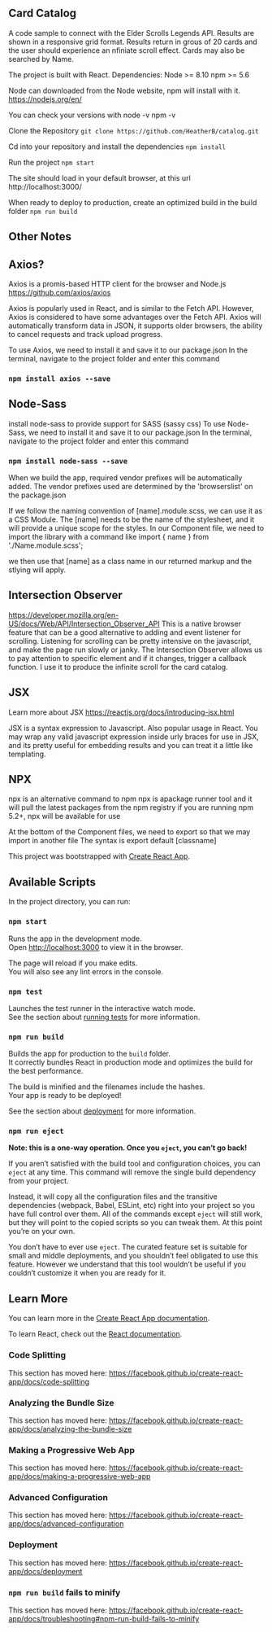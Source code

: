 ## Card Catalog

A code sample to connect with the Elder Scrolls Legends API. Results are shown in a responsive grid format. Results return in grous of 20 cards and the user should experience an nfiniate scroll effect. Cards may also be searched by Name. 

The project is built with React.
Dependencies:
Node >= 8.10
npm >= 5.6

Node can downloaded from the Node website, npm will install with it.
https://nodejs.org/en/

You can check your versions with
node -v
npm -v

Clone the Repository
`git clone https://github.com/HeatherB/catalog.git`

Cd into your repository and install the dependencies
`npm install`

Run the project 
`npm start`

The site should load in your default browser, at this url 
http://localhost:3000/


When ready to deploy to production, create an optimized build in the build folder
`npm run build`



## Other Notes

## Axios?
Axios is a promis-based HTTP client for the browser and Node.js
https://github.com/axios/axios

Axios is popularly used in React, and is similar to the Fetch API. However, Axios is considered to have some advantages over the Fetch API. Axios will automatically transform data in JSON, it supports older browsers, the ability to cancel requests and track upload progress.

To use Axios, we need to install it and save it to our package.json
In the terminal, navigate to the project folder and enter this command
### `npm install axios --save`



## Node-Sass
install node-sass to provide support for SASS (sassy css)
To use Node-Sass, we need to install it and save it to our package.json
In the terminal, navigate to the project folder and enter this command
### `npm install node-sass --save`

When we build the app, required vendor prefixes will be automatically added. The vendor prefixes used are determined by the 'browserslist' on the package.json

If we follow the naming convention of [name].module.scss, we can use it as a CSS Module. The [name] needs to be the name of the stylesheet, and it will provide a unique scope for the styles. In our Component file, we need to import the library with a command like 
import { name } from './Name.module.scss';

we then use that [name] as a class name in our returned markup and the stlying will apply.

## Intersection Observer
https://developer.mozilla.org/en-US/docs/Web/API/Intersection_Observer_API
This is a native browser feature that can be a good alternative to adding and event listener for scrolling.
Listening for scrolling can be pretty intensive on the javascript, and make the page run slowly or janky. The Intersection Observer allows us to pay attention to specific element and if it changes, trigger a callback function. I use it to produce the infinite scroll for the card catalog.



## JSX
Learn more about JSX
https://reactjs.org/docs/introducing-jsx.html

JSX is a syntax expression to Javascript. Also popular usage in React.
You may wrap any valid javascript expression inside urly braces for use in JSX, and its pretty useful for embedding results and you can treat it a little like templating.


## NPX
npx is an alternative command to npm
npx is apackage runner tool and it will pull the latest packages from the npm registry
if you are running npm 5.2+, npx will be available for use

At the bottom of the Component files, we need to export so that we may import in another file
The syntax is 
export default [classname]



This project was bootstrapped with [Create React App](https://github.com/facebook/create-react-app).

## Available Scripts

In the project directory, you can run:

### `npm start`

Runs the app in the development mode.<br />
Open [http://localhost:3000](http://localhost:3000) to view it in the browser.

The page will reload if you make edits.<br />
You will also see any lint errors in the console.

### `npm test`

Launches the test runner in the interactive watch mode.<br />
See the section about [running tests](https://facebook.github.io/create-react-app/docs/running-tests) for more information.

### `npm run build`

Builds the app for production to the `build` folder.<br />
It correctly bundles React in production mode and optimizes the build for the best performance.

The build is minified and the filenames include the hashes.<br />
Your app is ready to be deployed!

See the section about [deployment](https://facebook.github.io/create-react-app/docs/deployment) for more information.

### `npm run eject`

**Note: this is a one-way operation. Once you `eject`, you can’t go back!**

If you aren’t satisfied with the build tool and configuration choices, you can `eject` at any time. This command will remove the single build dependency from your project.

Instead, it will copy all the configuration files and the transitive dependencies (webpack, Babel, ESLint, etc) right into your project so you have full control over them. All of the commands except `eject` will still work, but they will point to the copied scripts so you can tweak them. At this point you’re on your own.

You don’t have to ever use `eject`. The curated feature set is suitable for small and middle deployments, and you shouldn’t feel obligated to use this feature. However we understand that this tool wouldn’t be useful if you couldn’t customize it when you are ready for it.

## Learn More

You can learn more in the [Create React App documentation](https://facebook.github.io/create-react-app/docs/getting-started).

To learn React, check out the [React documentation](https://reactjs.org/).

### Code Splitting

This section has moved here: https://facebook.github.io/create-react-app/docs/code-splitting

### Analyzing the Bundle Size

This section has moved here: https://facebook.github.io/create-react-app/docs/analyzing-the-bundle-size

### Making a Progressive Web App

This section has moved here: https://facebook.github.io/create-react-app/docs/making-a-progressive-web-app

### Advanced Configuration

This section has moved here: https://facebook.github.io/create-react-app/docs/advanced-configuration

### Deployment

This section has moved here: https://facebook.github.io/create-react-app/docs/deployment

### `npm run build` fails to minify

This section has moved here: https://facebook.github.io/create-react-app/docs/troubleshooting#npm-run-build-fails-to-minify
